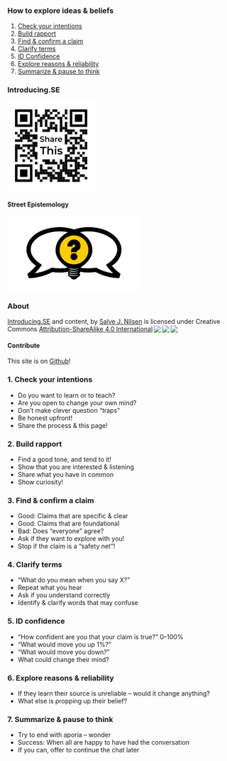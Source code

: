 [comment]: # (Compile this presentation with the command below)
[comment]: # (mdslides docs.md --include dist)

[comment]: # (THEME = streetepistemology)

[comment]: # (minScale: 0.2)
[comment]: # (maxScale: 4.0)
[comment]: # (controls: true)
[comment]: # (width: "80%")
[comment]: # (height: "80%")
[comment]: # (help: true)



### How to explore ideas & beliefs

1. [Check your intentions](#/1)
2. [Build rapport](#/2)
3. [Find & confirm a claim](#/3)
4. [Clarify terms](#/4)
5. [ID Confidence](#/5)
6. [Explore reasons & reliability](#/6)
7. [Summarize & pause to think](#/7)


[comment]: # (|||)

### Introducing.SE

[![QR Code image to introducing.se](dist/media/introducing-se-qr.png)](https://introducing.se)


#### Street Epistemology

[![Street Epistemology Logo](dist/media/street-epistemology-logo.png)](https://streetepistemology.com)


[comment]: # (|||)

### About

<p xmlns:cc="http://creativecommons.org/ns#" xmlns:dct="http://purl.org/dc/terms/"><a property="dct:title" rel="cc:attributionURL" href="https://introducing.se">Introducing.SE</a> and content, by <a rel="cc:attributionURL dct:creator" property="cc:attributionName" href="https://twitter.com/sjoshuan">Salve J. Nilsen</a> is licensed under Creative Commons <a href="http://creativecommons.org/licenses/by-sa/4.0/?ref=chooser-v1" target="_blank" rel="license noopener noreferrer" style="display:inline-block;">Attribution-ShareAlike 4.0 International<img style="height:22px!important;margin-left:3px;vertical-align:text-bottom;" src="https://mirrors.creativecommons.org/presskit/icons/cc.svg?ref=chooser-v1"><img style="height:22px!important;margin-left:3px;vertical-align:text-bottom;" src="https://mirrors.creativecommons.org/presskit/icons/by.svg?ref=chooser-v1"><img style="height:22px!important;margin-left:3px;vertical-align:text-bottom;" src="https://mirrors.creativecommons.org/presskit/icons/sa.svg?ref=chooser-v1"></a></p>

#### Contribute

This site is on [Github](https://github.com/sjn/introducing-se/)!


[comment]: # (!!!)

### 1. Check your intentions

* Do you want to learn or to teach?
* Are you open to change your own mind?
* Don’t make clever question “traps”
* Be honest upfront!
* Share the process & this page!


[comment]: # (!!!)

### 2. Build rapport

* Find a good tone, and tend to it!
* Show that you are interested & listening
* Share what you have in common
* Show curiosity!


[comment]: # (!!!)

### 3. Find & confirm a claim

* Good: Claims that are specific & clear
* Good: Claims that are foundational
* Bad: Does “everyone” agree?
* Ask if they want to explore with you!
* Stop if the claim is a “safety net”!


[comment]: # (!!!)

### 4. Clarify terms

* “What do you mean when you say X?”
* Repeat what you hear
* Ask if you understand correctly
* Identify & clarify words that may confuse


[comment]: # (!!!)

### 5. ID confidence

* “How confident are you that your claim is true?” 0–100%
* “What would move you up 1%?”
* “What would move you down?”
* What could change their mind?


[comment]: # (!!!)

### 6. Explore reasons & reliability

* If they learn their source is unreliable – would it change anything?
* What else is propping up their belief?


[comment]: # (!!!)

### 7. Summarize & pause to think

* Try to end with aporia – wonder
* Success: When all are happy to have had the conversation
* If you can, offer to continue the chat later



